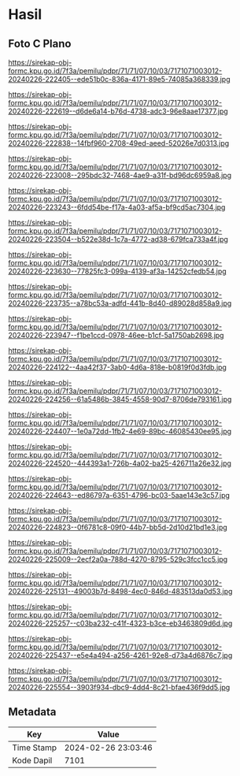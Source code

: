# Hasil

## Foto C Plano

https://sirekap-obj-formc.kpu.go.id/7f3a/pemilu/pdpr/71/71/07/10/03/7171071003012-20240226-222405--ede51b0c-836a-4171-89e5-74085a368339.jpg

https://sirekap-obj-formc.kpu.go.id/7f3a/pemilu/pdpr/71/71/07/10/03/7171071003012-20240226-222619--d6de6a14-b76d-4738-adc3-96e8aae17377.jpg

https://sirekap-obj-formc.kpu.go.id/7f3a/pemilu/pdpr/71/71/07/10/03/7171071003012-20240226-222838--14fbf960-2708-49ed-aeed-52026e7d0313.jpg

https://sirekap-obj-formc.kpu.go.id/7f3a/pemilu/pdpr/71/71/07/10/03/7171071003012-20240226-223008--295bdc32-7468-4ae9-a31f-bd96dc6959a8.jpg

https://sirekap-obj-formc.kpu.go.id/7f3a/pemilu/pdpr/71/71/07/10/03/7171071003012-20240226-223243--6fdd54be-f17a-4a03-af5a-bf9cd5ac7304.jpg

https://sirekap-obj-formc.kpu.go.id/7f3a/pemilu/pdpr/71/71/07/10/03/7171071003012-20240226-223504--b522e38d-1c7a-4772-ad38-679fca733a4f.jpg

https://sirekap-obj-formc.kpu.go.id/7f3a/pemilu/pdpr/71/71/07/10/03/7171071003012-20240226-223630--77825fc3-099a-4139-af3a-14252cfedb54.jpg

https://sirekap-obj-formc.kpu.go.id/7f3a/pemilu/pdpr/71/71/07/10/03/7171071003012-20240226-223735--a78bc53a-adfd-441b-8d40-d89028d858a9.jpg

https://sirekap-obj-formc.kpu.go.id/7f3a/pemilu/pdpr/71/71/07/10/03/7171071003012-20240226-223947--f1be1ccd-0978-46ee-b1cf-5a1750ab2698.jpg

https://sirekap-obj-formc.kpu.go.id/7f3a/pemilu/pdpr/71/71/07/10/03/7171071003012-20240226-224122--4aa42f37-3ab0-4d6a-818e-b0819f0d3fdb.jpg

https://sirekap-obj-formc.kpu.go.id/7f3a/pemilu/pdpr/71/71/07/10/03/7171071003012-20240226-224256--61a5486b-3845-4558-90d7-8706de793161.jpg

https://sirekap-obj-formc.kpu.go.id/7f3a/pemilu/pdpr/71/71/07/10/03/7171071003012-20240226-224407--1e0a72dd-1fb2-4e69-89bc-46085430ee95.jpg

https://sirekap-obj-formc.kpu.go.id/7f3a/pemilu/pdpr/71/71/07/10/03/7171071003012-20240226-224520--444393a1-726b-4a02-ba25-426711a26e32.jpg

https://sirekap-obj-formc.kpu.go.id/7f3a/pemilu/pdpr/71/71/07/10/03/7171071003012-20240226-224643--ed86797a-6351-4796-bc03-5aae143e3c57.jpg

https://sirekap-obj-formc.kpu.go.id/7f3a/pemilu/pdpr/71/71/07/10/03/7171071003012-20240226-224823--0f6781c8-09f0-44b7-bb5d-2d10d21bd1e3.jpg

https://sirekap-obj-formc.kpu.go.id/7f3a/pemilu/pdpr/71/71/07/10/03/7171071003012-20240226-225009--2ecf2a0a-788d-4270-8795-529c3fcc1cc5.jpg

https://sirekap-obj-formc.kpu.go.id/7f3a/pemilu/pdpr/71/71/07/10/03/7171071003012-20240226-225131--49003b7d-8498-4ec0-846d-483513da0d53.jpg

https://sirekap-obj-formc.kpu.go.id/7f3a/pemilu/pdpr/71/71/07/10/03/7171071003012-20240226-225257--c03ba232-c41f-4323-b3ce-eb3463809d6d.jpg

https://sirekap-obj-formc.kpu.go.id/7f3a/pemilu/pdpr/71/71/07/10/03/7171071003012-20240226-225437--e5e4a494-a256-4261-92e8-d73a4d6876c7.jpg

https://sirekap-obj-formc.kpu.go.id/7f3a/pemilu/pdpr/71/71/07/10/03/7171071003012-20240226-225554--3903f934-dbc9-4dd4-8c21-bfae436f9dd5.jpg


## Metadata

| Key        | Value               |
| ---------- | ------------------- |
| Time Stamp | 2024-02-26 23:03:46 |
| Kode Dapil | 7101                |



